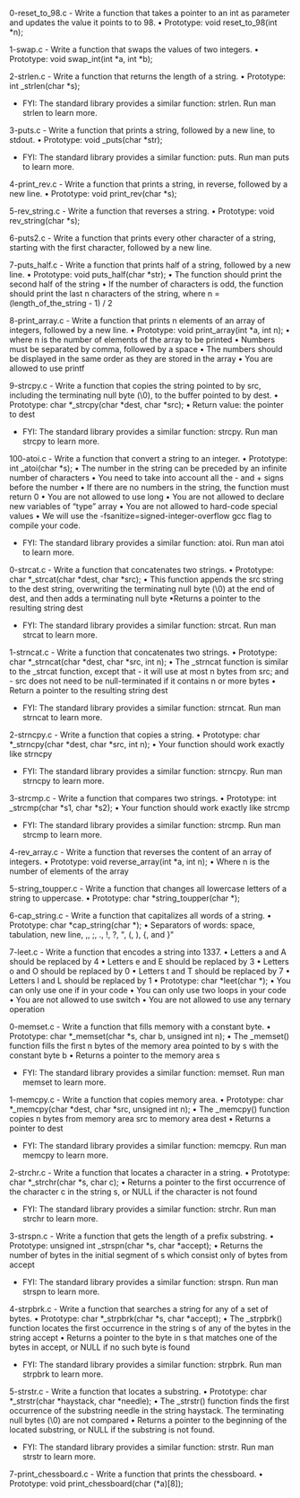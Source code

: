 0-reset_to_98.c - Write a function that takes a pointer to an int as parameter and updates the value it points to to 98.
      • Prototype: void reset_to_98(int *n);

1-swap.c - Write a function that swaps the values of two integers.
      • Prototype: void swap_int(int *a, int *b);

2-strlen.c - Write a function that returns the length of a string.
      • Prototype: int _strlen(char *s);
- FYI: The standard library provides a similar function: strlen. Run man strlen to learn more.

3-puts.c - Write a function that prints a string, followed by a new line, to stdout.
      • Prototype: void _puts(char *str);
- FYI: The standard library provides a similar function: puts. Run man puts to learn more.

4-print_rev.c - Write a function that prints a string, in reverse, followed by a new line.
      • Prototype: void print_rev(char *s);

5-rev_string.c - Write a function that reverses a string.
      • Prototype: void rev_string(char *s);

6-puts2.c - Write a function that prints every other character of a string, starting with the first character, followed by a new line.

7-puts_half.c - Write a function that prints half of a string, followed by a new line.
	      • Prototype: void puts_half(char *str);
	      • The function should print the second half of the string
	      • If the number of characters is odd, the function should print the last n characters of the string, where n = (length_of_the_string - 1) / 2

8-print_array.c - Write a function that prints n elements of an array of integers, followed by a new line.
      • Prototype: void print_array(int *a, int n);
      • where n is the number of elements of the array to be printed
      • Numbers must be separated by comma, followed by a space
      • The numbers should be displayed in the same order as they are stored in the array
      • You are allowed to use printf

9-strcpy.c - Write a function that copies the string pointed to by src, including the terminating null byte (\0), to the buffer pointed to by dest.
	• Prototype: char *_strcpy(char *dest, char *src);
	• Return value: the pointer to dest
- FYI: The standard library provides a similar function: strcpy. Run man strcpy to learn more.

100-atoi.c - Write a function that convert a string to an integer.
      • Prototype: int _atoi(char *s);
      • The number in the string can be preceded by an infinite number of characters
      • You need to take into account all the - and + signs before the number
      • If there are no numbers in the string, the function must return 0
      • You are not allowed to use long
      • You are not allowed to declare new variables of “type” array
      • You are not allowed to hard-code special values
      • We will use the -fsanitize=signed-integer-overflow gcc flag to compile your code.
- FYI: The standard library provides a similar function: atoi. Run man atoi to learn more.

0-strcat.c - Write a function that concatenates two strings.
	• Prototype: char *_strcat(char *dest, char *src);
	• This function appends the src string to the dest string, overwriting the terminating null byte (\0) at the end of dest, and then adds a terminating null byte
	•Returns a pointer to the resulting string dest
- FYI: The standard library provides a similar function: strcat. Run man strcat to learn more.

1-strncat.c - Write a function that concatenates two strings.
      • Prototype: char *_strncat(char *dest, char *src, int n);
      • The _strncat function is similar to the _strcat function, except that
      	  - it will use at most n bytes from src; and
     	  - src does not need to be null-terminated if it contains n or more bytes
      • Return a pointer to the resulting string dest
- FYI: The standard library provides a similar function: strncat. Run man strncat to learn more.

2-strncpy.c - Write a function that copies a string.
	    • Prototype: char *_strncpy(char *dest, char *src, int n);
	    • Your function should work exactly like strncpy
 - FYI: The standard library provides a similar function: strncpy. Run man strncpy to learn more.

3-strcmp.c - Write a function that compares two strings.
      	    • Prototype: int _strcmp(char *s1, char *s2);
	    • Your function should work exactly like strcmp
 - FYI: The standard library provides a similar function: strcmp. Run man strcmp to learn more.

4-rev_array.c - Write a function that reverses the content of an array of integers.
      	    • Prototype: void reverse_array(int *a, int n);
	    • Where n is the number of elements of the array

5-string_toupper.c - Write a function that changes all lowercase letters of a string to uppercase.
	    • Prototype: char *string_toupper(char *);

6-cap_string.c - Write a function that capitalizes all words of a string.
      	    • Prototype: char *cap_string(char *);
	    • Separators of words: space, tabulation, new line, ,, ;, ., !, ?, ", (, ), {, and }"

7-leet.c - Write a function that encodes a string into 1337.
      • Letters a and A should be replaced by 4
      • Letters e and E should be replaced by 3
      • Letters o and O should be replaced by 0
      • Letters t and T should be replaced by 7
      • Letters l and L should be replaced by 1
      • Prototype: char *leet(char *);
      • You can only use one if in your code
      • You can only use two loops in your code
      • You are not allowed to use switch
      • You are not allowed to use any ternary operation

0-memset.c - Write a function that fills memory with a constant byte.
      • Prototype: char *_memset(char *s, char b, unsigned int n);
      • The _memset() function fills the first n bytes of the memory area pointed to by s with the constant byte b
      • Returns a pointer to the memory area s
- FYI: The standard library provides a similar function: memset. Run man memset to learn more.

1-memcpy.c - Write a function that copies memory area.
      • Prototype: char *_memcpy(char *dest, char *src, unsigned int n);
      • The _memcpy() function copies n bytes from memory area src to memory area dest
      • Returns a pointer to dest
- FYI: The standard library provides a similar function: memcpy. Run man memcpy to learn more.

2-strchr.c - Write a function that locates a character in a string.
      • Prototype: char *_strchr(char *s, char c);
      • Returns a pointer to the first occurrence of the character c in the string s, or NULL if the character is not found
- FYI: The standard library provides a similar function: strchr. Run man strchr to learn more.

3-strspn.c - Write a function that gets the length of a prefix substring.
      • Prototype: unsigned int _strspn(char *s, char *accept);
      • Returns the number of bytes in the initial segment of s which consist only of bytes from accept
- FYI: The standard library provides a similar function: strspn. Run man strspn to learn more.

4-strpbrk.c - Write a function that searches a string for any of a set of bytes.
      • Prototype: char *_strpbrk(char *s, char *accept);
      • The _strpbrk() function locates the first occurrence in the string s of any of the bytes in the string accept
      • Returns a pointer to the byte in s that matches one of the bytes in accept, or NULL if no such byte is found
- FYI: The standard library provides a similar function: strpbrk. Run man strpbrk to learn more.

5-strstr.c - Write a function that locates a substring.
      • Prototype: char *_strstr(char *haystack, char *needle);
      • The _strstr() function finds the first occurrence of the substring needle in the string haystack. The terminating null bytes (\0) are not compared
      • Returns a pointer to the beginning of the located substring, or NULL if the substring is not found.
- FYI: The standard library provides a similar function: strstr. Run man strstr to learn more.

7-print_chessboard.c - Write a function that prints the chessboard.
      • Prototype: void print_chessboard(char (*a)[8]);


